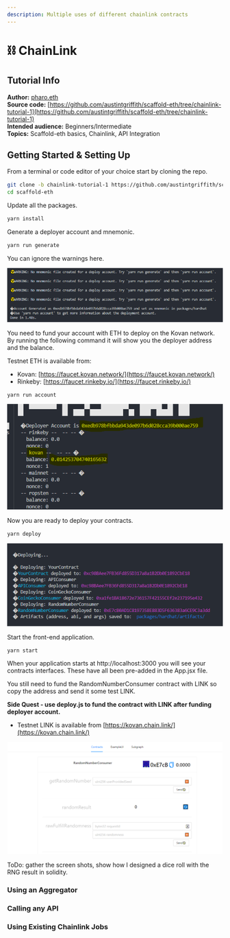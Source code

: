 ```yaml
---
description: Multiple uses of different chainlink contracts
---
```


# ⛓ ChainLink

## Tutorial Info

**Author:** [pharo.eth](https://twitter.com/Pharo44153106)  
**Source code:** [https://github.com/austintgriffith/scaffold-eth/tree/chainlink-tutorial-1](https://github.com/austintgriffith/scaffold-eth/tree/chainlink-tutorial-1)  
**Intended audience:** Beginners/Intermediate  
**Topics:** Scaffold-eth basics, Chainlink, API Integration

## Getting Started & Setting Up

From a terminal or code editor of your choice start by cloning the repo.

```bash
git clone -b chainlink-tutorial-1 https://github.com/austintgriffith/scaffold-eth.git
cd scaffold-eth
```

Update all the packages.

```bash
yarn install
```

Generate a deployer account and mnemonic.

```bash
yarn run generate
```

You can ignore the warnings here.

![](../../.gitbook/assets/106749563-ac2d2f00-65f4-11eb-91a5-d736e30f4b97.png)

You need to fund your account with ETH to deploy on the Kovan network. By running the following command it will show you the deployer address and the balance. 

Testnet ETH is available from:

* Kovan:  [https://faucet.kovan.network/](https://faucet.kovan.network/)
* Rinkeby: [https://faucet.rinkeby.io/](https://faucet.rinkeby.io/)

```bash
yarn run account
```

![](../../.gitbook/assets/106749192-36c15e80-65f4-11eb-8365-64f66569c899.png)

Now you are ready to deploy your contracts.

```bash
yarn deploy
```

![](../../.gitbook/assets/106748708-9b2fee00-65f3-11eb-90c6-3c28c09f7540.png)

Start the front-end application.

```bash
yarn start
```

When your application starts at http://localhost:3000 you will see your contracts interfaces. These have all been pre-added in the App.jsx file.

You still need to fund the RandomNumberConsumer contract with LINK so copy the address and send it some test LINK. 

 **Side Quest - use deploy.js to fund the contract with LINK after funding deployer account.** 

* Testnet LINK is available from [https://kovan.chain.link/](https://kovan.chain.link/)

![](../../.gitbook/assets/106748778-b0a51800-65f3-11eb-8a57-d6444748ffe9.png)

ToDo: gather the screen shots, show how I designed a dice roll with the RNG result in solidity.



### Using an Aggregator





### Calling any API





### Using Existing Chainlink Jobs





